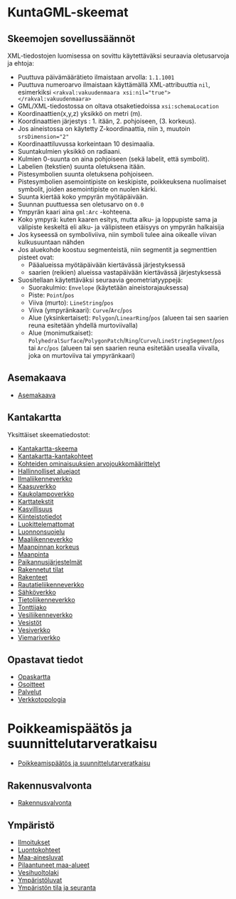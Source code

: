 # KuntaGML-skeemat

## Skeemojen sovellussäännöt

XML-tiedostojen luomisessa on sovittu käytettäväksi seuraavia oletusarvoja ja ehtoja:

- Puuttuva päivämäärätieto ilmaistaan arvolla: `1.1.1001`
- Puuttuva numeroarvo ilmaistaan käyttämällä XML-attribuuttia `nil`, esimerkiksi `<rakval:vakuudenmaara xsi:nil="true"></rakval:vakuudenmaara>`
- GML/XML-tiedostossa on oltava otsaketiedoissa `xsi:schemaLocation`
- Koordinaattien(x,y,z) yksikkö on metri (m).
- Koordinaattien järjestys : 1. itään, 2. pohjoiseen, (3. korkeus).
- Jos aineistossa on käytetty Z-koordinaattia, niin `3`, muutoin `srsDimension="2"`
- Koordinaattiluvussa korkeintaan 10 desimaalia.
- Suuntakulmien yksikkö on radiaani.
- Kulmien 0-suunta on aina pohjoiseen (sekä labelit, että symbolit).
- Labelien (tekstien) suunta oletuksena itään.
- Pistesymbolien suunta oletuksena pohjoiseen.
- Pistesymbolien asemointipiste on keskipiste, poikkeuksena nuolimaiset symbolit, joiden asemointipiste on nuolen kärki.
- Suunta kiertää koko ympyrän myötäpäivään.
- Suunnan puuttuessa sen oletusarvo on `0.0`
- Ympyrän kaari aina `gml:Arc` -kohteena.
- Koko ympyrä: kuten kaaren esitys, mutta alku- ja loppupiste sama ja välipiste keskeltä eli alku- ja välipisteen etäisyys on ympyrän halkaisija
- Jos kyseessä on symboliviiva, niin symboli tulee aina oikealle viivan kulkusuuntaan nähden
- Jos aluekohde koostuu segmenteistä, niin segmentit ja segmenttien pisteet ovat:
  - Pääalueissa myötäpäivään kiertävässä järjestyksessä
  - saarien (reikien) alueissa vastapäivään kiertävässä järjestyksessä
- Suositellaan käytettäväksi seuraavia geometriatyyppejä:
  - Suorakulmio: `Envelope` (käytetään aineistorajauksessa)
  - Piste: `Point`/`pos`
  - Viiva (murto): `LineString`/`pos`
  - Viiva (ympyränkaari): `Curve`/`Arc`/`pos`
  - Alue (yksinkertaiset): `Polygon`/`LinearRing`/`pos` (alueen tai sen saarien reuna esitetään yhdellä murtoviivalla)
  - Alue (monimutkaiset): `PolyhedralSurface`/`PolygonPatch`/`Ring`/`Curve`/`LineStringSegment`/`pos` tai `Arc`/`pos` (alueen tai sen saarien reuna esitetään usealla viivalla, joka on murtoviiva tai ympyränkaari)

## Asemakaava

- [Asemakaava](gml/asemakaava.xsd)

## Kantakartta

Yksittäiset skeematiedostot:

- [Kantakartta-skeema](gml/kantakartta/kantakartta.xsd)
- [Kantakartta-kantakohteet](gml/kantakartta/kantakartta_perusta.xsd)
- [Kohteiden ominaisuuksien arvojoukkomäärittelyt](gml/kantakartta/arvojoukot.xsd)
- [Hallinnolliset aluejaot](gml/kantakartta/hallinnolliset_aluejaot.xsd)
- [Ilmaliikenneverkko](gml/kantakartta/ilmaliikenneverkko.xsd)
- [Kaasuverkko](gml/kantakartta/kaasuverkko.xsd)
- [Kaukolampoverkko](gml/kantakartta/kaukolampoverkko.xsd)
- [Karttatekstit](gml/kantakartta/karttatekstit.xsd)
- [Kasvillisuus](gml/kantakartta/kasvillisuus.xsd)
- [Kiinteistotiedot](gml/kantakartta/kiinteistotiedot.xsd)
- [Luokittelemattomat](gml/kantakartta/luokittelemattomat.xsd)
- [Luonnonsuojelu](gml/kantakartta/luonnonsuojelu.xsd)
- [Maaliikenneverkko](gml/kantakartta/maaliikenneverkko.xsd)
- [Maanpinnan korkeus](gml/kantakartta/maanpinnan_korkeus.xsd)
- [Maanpinta](gml/kantakartta/maanpinta.xsd)
- [Paikannusjärjestelmät](gml/kantakartta/paikannusjarjestelmat.xsd)
- [Rakennetut tilat](gml/kantakartta/rakennetut_tilat.xsd)
- [Rakenteet](gml/kantakartta/rakenteet.xsd)
- [Rautatieliikenneverkko](gml/kantakartta/rautatieliikenneverkko.xsd)
- [Sähköverkko](gml/kantakartta/sahkoverkko.xsd)
- [Tietoliikenneverkko](gml/kantakartta/tietoliikenneverkko.xsd)
- [Tonttijako](gml/kantakartta/tonttijako.xsd)
- [Vesiliikenneverkko](gml/kantakartta/vesiliikenneverkko.xsd)
- [Vesistöt](gml/kantakartta/vesistot.xsd)
- [Vesiverkko](gml/kantakartta/vesiverkko.xsd)
- [Viemariverkko](gml/kantakartta/viemariverkko.xsd)

## Opastavat tiedot

- [Opaskartta](gml/opastavattiedot/opaskartta.xsd)
- [Osoitteet](gml/opastavattiedot/osoitteet.xsd)
- [Palvelut](gml/opastavattiedot/palvelut.xsd)
- [Verkkotopologia](gml/opastavattiedot/verkkotopologia.xsd)

# Poikkeamispäätös ja suunnittelutarveratkaisu

- [Poikkeamispäätös ja suunnittelutarveratkaisu](gml/poikkeamispaatos_ja_suunnittelutarveratkaisu.xsd)

## Rakennusvalvonta

- [Rakennusvalvonta](gml/rakennusvalvonta.xsd)

## Ympäristö

- [Ilmoitukset](gml/ymparisto/ilmoitukset.xsd)
- [Luontokohteet](gml/ymparisto/luontokohteet.xsd)
- [Maa-ainesluvat](gml/ymparisto/maa_ainesluvat.xsd)
- [Pilaantuneet maa-alueet](gml/ymparisto/pilaantuneet_maa_alueet.xsd)
- [Vesihuoltolaki](gml/ymparisto/vesihuoltolaki.xsd)
- [Ympäristöluvat](gml/ymparisto/ymparistoluvat.xsd)
- [Ympäristön tila ja seuranta](gml/ymparisto/ympariston_tila_ja_seuranta.xsd)
